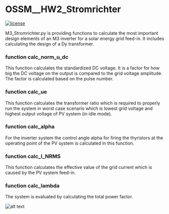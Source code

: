 # OSSM__HW2_Stromrichter

[![license](https://img.shields.io/badge/license-Apache%202.0-black)](https://github.com/danielhuppmann/lecture-spring-2024/blob/main/LICENSE)

M3_Stromrichter.py is providing functions to calculate the most important 
design elements of an M3 inverter for a solar energy grid feed-in. It includes
calculating the design of a Dy transformer.

### function calc_norm_u_dc
This function calculates the standardized DC voltage. It is a factor for how big 
the DC voltage on the output is compared to the grid voltage amplitude. The factor is 
calculated based on the pulse number. 

### function calc_ue
This function calculates the transformer ratio which is required to properly run 
the system in worst case scenario which is lowest grid voltage and highest output
voltage of PV system (in idle mode). 

### function calc_alpha
For the inverter system the control angle alpha for firing the thyristors at the operating 
point of the PV system is calculated in this function. 

### function calc_I_NRMS
This function calculates the effective value of the grid current which is caused by the 
PV system feed-in. 

### function calc_lambda
The system is evaluated by calculating the total power factor. 

![alt text](https://github.com/tfh8fe/OSSM__HW2_Stromrichter/blob/7443c63583ef879beb39d04b7d50c3bd3d07de22/Stromrichter.png)